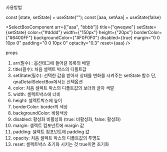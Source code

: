 사용방법

const [state, setState] = useState("");
const [aaa, setAaa] = useState(false)

<SelectBoxComponent
arr={["aaa", "bbbb"]}
title={"qweqwe"}
setState={setState}
color={"#dddd"}
width={"150px"}
height={"20px"}
borderColor={"#6400FF"}
backgroundColor={"#F0F0F0"}
disabled={true}
margin="0 0 10px 0"
padding="0 0 10px 0"
optacity="0.3"
reset={aaa}
/>

props

1. arr(필수) : 옵션태그에 들어갈 목록의 배열
2. title(필수): 처음 셀렉트 박스의 디폴트값
3. setState(필수): 선택한 값을 받아서 상태를 변화를 시켜주는 setState 함수 단, qnaDetailSelectBox에서는 선택옵션
4. color: 처음 셀렉트 박스의 디폴트값의 보더와 글자 색깔
5. width: 셀렉트박스에 너비
6. height: 셀렉트박스에 높이
7. borderColor: border의 색상
8. backgroundColor: 바탕색상
9. disabled: 활성화 비활성화 (true: 비활성화, false: 활성화)
10. margin: 셀렉트 컴포넌트에 margin 값
11. padding: 셀렉트 컴포넌트에 padding 값
12. opacity: 처음 셀렉트 박스의 디폴트값의 투명도
13. reset: 셀렉트박스 초기화 시키는 것 true이면 초기화
